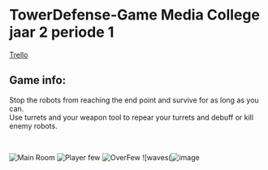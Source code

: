 # TowerDefense-Game Media College jaar 2 periode 1
[Trello](https://trello.com/b/Omvo0Jly/tower-defense)
## Game info: <br>
  Stop the robots from reaching the end point and survive for as long as you can. <br>
  Use turrets and your weapon tool to repear your turrets and debuff or kill enemy robots.
  
  <br>

  ![Main Room](https://cdn.discordapp.com/attachments/643913270746677269/948557960081186816/unknown.png) 
  ![Player few](https://cdn.discordapp.com/attachments/643913270746677269/948559669704675348/unknown.png)
  ![OverFew](https://cdn.discordapp.com/attachments/643913270746677269/948563231377588274/unknown.png)
  ![waves(![image](https://user-images.githubusercontent.com/70643013/156365272-b32dc545-879f-40b0-9328-4bceb8178e76.png)
